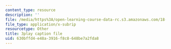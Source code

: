 ```yaml
---
content_type: resource
description: ''
file: /media/https%3A/open-learning-course-data-rc.s3.amazonaws.com/18-02sc-multivariable-calculus-fall-2010/630bffd4e48a3916f8c8648be7a2fda8_gzbWF-IdscE.srt
file_type: application/x-subrip
resourcetype: Other
title: 3play caption file
uid: 630bffd4-e48a-3916-f8c8-648be7a2fda8
---
```

